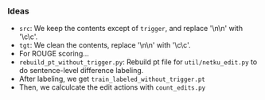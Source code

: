 ### Ideas
- `src`: We keep the contents except of `trigger`, and replace '\n\n' with '\c\c'.
- `tgt`: We clean the contents, replace '\n\n' with '\c\c'.
- For ROUGE scoring...
- `rebuild_pt_without_trigger.py`: Rebuild pt file for `util/netku_edit.py` to do sentence-level difference labeling.
- After labeling, we get `train_labeled_without_trigger.pt`
- Then, we calculcate the edit actions with `count_edits.py`
